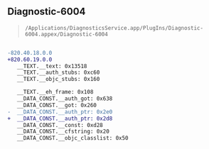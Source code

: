## Diagnostic-6004

> `/Applications/DiagnosticsService.app/PlugIns/Diagnostic-6004.appex/Diagnostic-6004`

```diff

-820.40.18.0.0
+820.60.19.0.0
   __TEXT.__text: 0x13518
   __TEXT.__auth_stubs: 0xc60
   __TEXT.__objc_stubs: 0x160

   __TEXT.__eh_frame: 0x108
   __DATA_CONST.__auth_got: 0x638
   __DATA_CONST.__got: 0x260
-  __DATA_CONST.__auth_ptr: 0x2e0
+  __DATA_CONST.__auth_ptr: 0x2d8
   __DATA_CONST.__const: 0xd28
   __DATA_CONST.__cfstring: 0x20
   __DATA_CONST.__objc_classlist: 0x50

```
